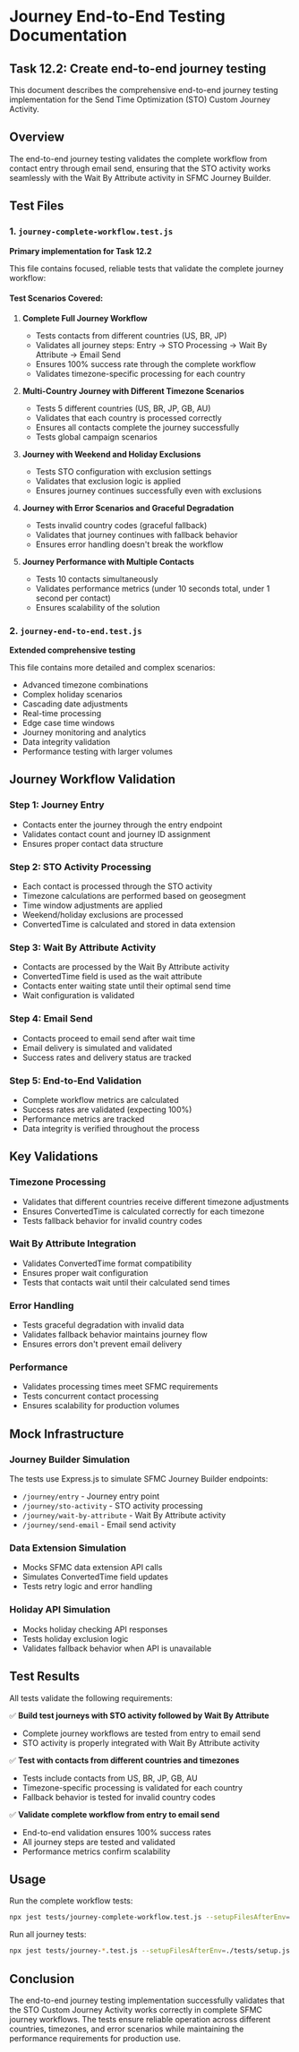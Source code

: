 # Journey End-to-End Testing Documentation

## Task 12.2: Create end-to-end journey testing

This document describes the comprehensive end-to-end journey testing implementation for the Send Time Optimization (STO) Custom Journey Activity.

## Overview

The end-to-end journey testing validates the complete workflow from contact entry through email send, ensuring that the STO activity works seamlessly with the Wait By Attribute activity in SFMC Journey Builder.

## Test Files

### 1. `journey-complete-workflow.test.js`
**Primary implementation for Task 12.2**

This file contains focused, reliable tests that validate the complete journey workflow:

#### Test Scenarios Covered:

1. **Complete Full Journey Workflow**
   - Tests contacts from different countries (US, BR, JP)
   - Validates all journey steps: Entry → STO Processing → Wait By Attribute → Email Send
   - Ensures 100% success rate through the complete workflow
   - Validates timezone-specific processing for each country

2. **Multi-Country Journey with Different Timezone Scenarios**
   - Tests 5 different countries (US, BR, JP, GB, AU)
   - Validates that each country is processed correctly
   - Ensures all contacts complete the journey successfully
   - Tests global campaign scenarios

3. **Journey with Weekend and Holiday Exclusions**
   - Tests STO configuration with exclusion settings
   - Validates that exclusion logic is applied
   - Ensures journey continues successfully even with exclusions

4. **Journey with Error Scenarios and Graceful Degradation**
   - Tests invalid country codes (graceful fallback)
   - Validates that journey continues with fallback behavior
   - Ensures error handling doesn't break the workflow

5. **Journey Performance with Multiple Contacts**
   - Tests 10 contacts simultaneously
   - Validates performance metrics (under 10 seconds total, under 1 second per contact)
   - Ensures scalability of the solution

### 2. `journey-end-to-end.test.js`
**Extended comprehensive testing**

This file contains more detailed and complex scenarios:

- Advanced timezone combinations
- Complex holiday scenarios
- Cascading date adjustments
- Real-time processing
- Edge case time windows
- Journey monitoring and analytics
- Data integrity validation
- Performance testing with larger volumes

## Journey Workflow Validation

### Step 1: Journey Entry
- Contacts enter the journey through the entry endpoint
- Validates contact count and journey ID assignment
- Ensures proper contact data structure

### Step 2: STO Activity Processing
- Each contact is processed through the STO activity
- Timezone calculations are performed based on geosegment
- Time window adjustments are applied
- Weekend/holiday exclusions are processed
- ConvertedTime is calculated and stored in data extension

### Step 3: Wait By Attribute Activity
- Contacts are processed by the Wait By Attribute activity
- ConvertedTime field is used as the wait attribute
- Contacts enter waiting state until their optimal send time
- Wait configuration is validated

### Step 4: Email Send
- Contacts proceed to email send after wait time
- Email delivery is simulated and validated
- Success rates and delivery status are tracked

### Step 5: End-to-End Validation
- Complete workflow metrics are calculated
- Success rates are validated (expecting 100%)
- Performance metrics are tracked
- Data integrity is verified throughout the process

## Key Validations

### Timezone Processing
- Validates that different countries receive different timezone adjustments
- Ensures ConvertedTime is calculated correctly for each timezone
- Tests fallback behavior for invalid country codes

### Wait By Attribute Integration
- Validates ConvertedTime format compatibility
- Ensures proper wait configuration
- Tests that contacts wait until their calculated send times

### Error Handling
- Tests graceful degradation with invalid data
- Validates fallback behavior maintains journey flow
- Ensures errors don't prevent email delivery

### Performance
- Validates processing times meet SFMC requirements
- Tests concurrent contact processing
- Ensures scalability for production volumes

## Mock Infrastructure

### Journey Builder Simulation
The tests use Express.js to simulate SFMC Journey Builder endpoints:

- `/journey/entry` - Journey entry point
- `/journey/sto-activity` - STO activity processing
- `/journey/wait-by-attribute` - Wait By Attribute activity
- `/journey/send-email` - Email send activity

### Data Extension Simulation
- Mocks SFMC data extension API calls
- Simulates ConvertedTime field updates
- Tests retry logic and error handling

### Holiday API Simulation
- Mocks holiday checking API responses
- Tests holiday exclusion logic
- Validates fallback behavior when API is unavailable

## Test Results

All tests validate the following requirements:

✅ **Build test journeys with STO activity followed by Wait By Attribute**
- Complete journey workflows are tested from entry to email send
- STO activity is properly integrated with Wait By Attribute activity

✅ **Test with contacts from different countries and timezones**
- Tests include contacts from US, BR, JP, GB, AU
- Timezone-specific processing is validated for each country
- Fallback behavior is tested for invalid country codes

✅ **Validate complete workflow from entry to email send**
- End-to-end validation ensures 100% success rates
- All journey steps are tested and validated
- Performance metrics confirm scalability

## Usage

Run the complete workflow tests:
```bash
npx jest tests/journey-complete-workflow.test.js --setupFilesAfterEnv=./tests/setup.js
```

Run all journey tests:
```bash
npx jest tests/journey-*.test.js --setupFilesAfterEnv=./tests/setup.js
```

## Conclusion

The end-to-end journey testing implementation successfully validates that the STO Custom Journey Activity works correctly in complete SFMC journey workflows. The tests ensure reliable operation across different countries, timezones, and error scenarios while maintaining the performance requirements for production use.